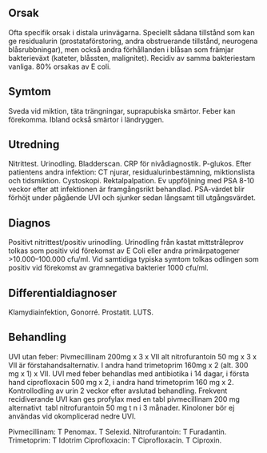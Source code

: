 ## Orsak

Ofta specifik orsak i distala urinvägarna. Speciellt sådana tillstånd som kan ge residualurin (prostataförstoring, andra obstruerande tillstånd, neurogena blåsrubbningar), men också andra förhållanden i blåsan som främjar bakterieväxt (kateter, blåssten, malignitet). Recidiv av samma bakteriestam vanliga. 80% orsakas av E coli.

## Symtom

Sveda vid miktion, täta trängningar, suprapubiska smärtor. Feber kan förekomma. Ibland också smärtor i ländryggen.

## Utredning

Nitrittest. Urinodling. Bladderscan. CRP för nivådiagnostik. P-glukos. Efter patientens andra infektion: CT njurar, residualurinbestämning, miktionslista och tidsmiktion. Cystoskopi. Rektalpalpation. Ev uppföljning med PSA 8-10 veckor efter att infektionen är framgångsrikt behandlad. PSA-värdet blir förhöjt under pågående UVI och sjunker sedan långsamt till utgångsvärdet.

## Diagnos

Positivt nitrittest/positiv urinodling. Urinodling från kastat mittstråleprov tolkas som positiv vid förekomst av E Coli eller andra primärpatogener >10.000–100.000 cfu/ml. Vid samtidiga typiska symtom tolkas odlingen som positiv vid förekomst av gramnegativa bakterier 1000 cfu/ml.

## Differentialdiagnoser

Klamydiainfektion, Gonorré. Prostatit. LUTS.

## Behandling

UVI utan feber: Pivmecillinam 200mg x 3 x VII alt nitrofurantoin 50 mg x 3 x VII är förstahandsalternativ. I andra hand trimetoprim 160mg x 2 (alt. 300 mg x 1) x VII. UVI med feber behandlas med antibiotika i 14 dagar, i första hand ciprofloxacin 500 mg x 2, i andra hand trimetoprim 160 mg x 2.
Kontrollodling av urin 2 veckor efter avslutad behandling.
Frekvent recidiverande UVI kan ges profylax med en tabl pivmecillinam 200 mg alternativt  tabl nitrofurantoin 50 mg t n i 3 månader.
Kinoloner bör ej användas vid okomplicerad nedre UVI.


Pivmecillinam: T Penomax. T Selexid.
Nitrofurantoin: T Furadantin.
Trimetoprim: T Idotrim
Ciprofloxacin: T Ciprofloxacin. T Ciproxin.

